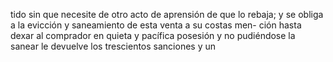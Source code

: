 tido sin que necesite de otro acto de aprensión de que lo rebaja;
y se obliga a la evicción y saneamiento de esta venta a su costas men-
ción hasta dexar al comprador en quieta y pacífica posesión y no
pudiéndose la sanear le devuelve los trescientos sanciones y un